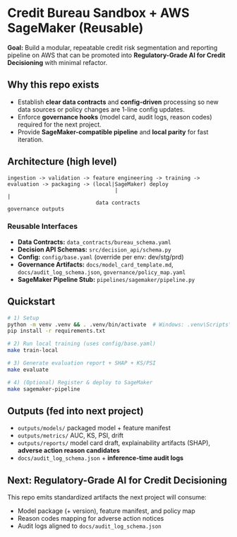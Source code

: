 # Credit Bureau Sandbox + AWS SageMaker (Reusable)

**Goal:** Build a modular, repeatable credit risk segmentation and reporting pipeline on AWS that can be promoted into **Regulatory-Grade AI for Credit Decisioning** with minimal refactor.

## Why this repo exists
- Establish **clear data contracts** and **config-driven** processing so new data sources or policy changes are 1-line config updates.
- Enforce **governance hooks** (model card, audit logs, reason codes) required for the next project.
- Provide **SageMaker-compatible pipeline** and **local parity** for fast iteration.

## Architecture (high level)
```
ingestion -> validation -> feature engineering -> training -> evaluation -> packaging -> (local|SageMaker) deploy
                                  |                                         |
                            data contracts                           governance outputs
```

### Reusable Interfaces
- **Data Contracts:** `data_contracts/bureau_schema.yaml`
- **Decision API Schemas:** `src/decision_api/schema.py`
- **Config:** `config/base.yaml` (override per env: dev/stg/prd)
- **Governance Artifacts:** `docs/model_card_template.md`, `docs/audit_log_schema.json`, `governance/policy_map.yaml`
- **SageMaker Pipeline Stub:** `pipelines/sagemaker/pipeline.py`

## Quickstart
```bash
# 1) Setup
python -m venv .venv && . .venv/bin/activate  # Windows: .venv\Scripts\activate
pip install -r requirements.txt

# 2) Run local training (uses config/base.yaml)
make train-local

# 3) Generate evaluation report + SHAP + KS/PSI
make evaluate

# 4) (Optional) Register & deploy to SageMaker
make sagemaker-pipeline
```

## Outputs (fed into next project)
- `outputs/models/` packaged model + feature manifest
- `outputs/metrics/` AUC, KS, PSI, drift
- `outputs/reports/` model card draft, explainability artifacts (SHAP), **adverse action reason candidates**
- `docs/audit_log_schema.json` + **inference-time audit logs**

## Next: Regulatory-Grade AI for Credit Decisioning
This repo emits standardized artifacts the next project will consume:
- Model package (+ version), feature manifest, and policy map
- Reason codes mapping for adverse action notices
- Audit logs aligned to `docs/audit_log_schema.json`
